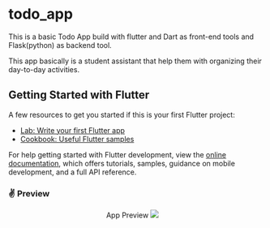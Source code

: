 # todo_app

This is a basic Todo App build with flutter and Dart as front-end tools and Flask(python) as backend tool.

This app basically is a student assistant that help them with organizing their day-to-day activities.

## Getting Started with Flutter

A few resources to get you started if this is your first Flutter project:

- [Lab: Write your first Flutter app](https://docs.flutter.dev/get-started/codelab)
- [Cookbook: Useful Flutter samples](https://docs.flutter.dev/cookbook)

For help getting started with Flutter development, view the
[online documentation](https://docs.flutter.dev/), which offers tutorials,
samples, guidance on mobile development, and a full API reference.

### ✌ Preview


&ensp;&ensp;&ensp;&ensp;&ensp;&ensp;&ensp;&ensp;&ensp;&ensp;&ensp;&ensp;&ensp;&ensp;&ensp;&ensp;&ensp;&ensp;&ensp;&ensp;&ensp;&ensp;&ensp;&ensp;&ensp;&ensp;&ensp; App Preview
![](https://github.com/Leetcoders-Todo-App/Front-End/blob/Staging/todo_app/assets/images/Doingly%20UI.jpg)

